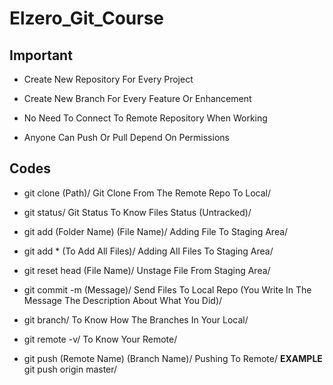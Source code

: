 # Elzero_Git_Course

## Important

- Create New Repository For Every Project

- Create New Branch For Every Feature Or Enhancement

- No Need To Connect To Remote Repository When Working

- Anyone Can Push Or Pull Depend On Permissions

## Codes

- git clone (Path)/
  Git Clone From The Remote Repo To Local/

- git status/
  Git Status To Know Files Status (Untracked)/

- git add (Folder Name) (File Name)/
  Adding File To Staging Area/

- git add \* (To Add All Files)/
  Adding All Files To Staging Area/

- git reset head (File Name)/
  Unstage File From Staging Area/

- git commit -m (Message)/
  Send Files To Local Repo (You Write In The Message The Description About What You Did)/

- git branch/
  To Know How The Branches In Your Local/

- git remote -v/
  To Know Your Remote/

- git push (Remote Name) (Branch Name)/
  Pushing To Remote/
  **EXAMPLE** git push origin master/
